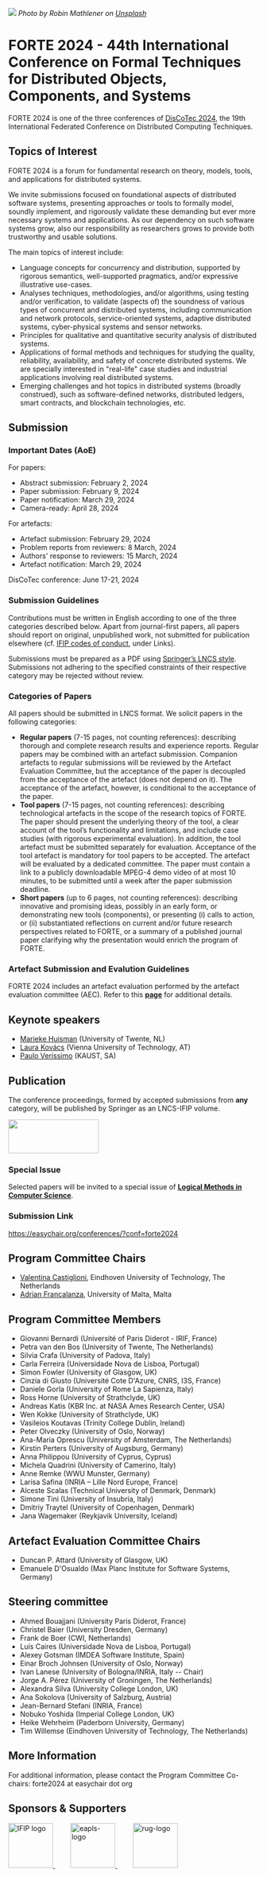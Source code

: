 [![](banner2024.v2.png)](.)
*Photo by Robin Mathlener on [Unsplash](https://unsplash.com/photos/black-concrete-building-during-night-time-3x-fuFPs-G0)*  


# FORTE 2024 - 44th International Conference on Formal Techniques for Distributed Objects, Components, and Systems

FORTE 2024 is one of the three conferences of [DisCoTec 2024](.), the 19th International Federated Conference on Distributed Computing Techniques.

## Topics of Interest
FORTE 2024 is a forum for fundamental research on theory, models, tools, and applications for distributed systems.

We invite submissions focused on foundational aspects of distributed
software systems, presenting approaches or tools to formally model,
soundly implement, and rigorously validate these demanding but ever
more necessary systems and applications. As our dependency on such
software systems grow, also our responsibility as researchers grows to
provide both trustworthy and usable solutions.

The main topics of interest include:
* Language concepts for concurrency and distribution, supported by
  rigorous semantics, well-supported pragmatics, and/or expressive
  illustrative use-cases.
* Analyses techniques, methodologies, and/or algorithms, using testing
  and/or verification, to validate (aspects of) the soundness of
  various types of concurrent and distributed systems, including
  communication and network protocols, service-oriented systems,
  adaptive distributed systems, cyber-physical systems and sensor
  networks.
* Principles for qualitative and quantitative security analysis of
  distributed systems.
* Applications of formal methods and techniques for studying the
  quality, reliability, availability, and safety of concrete
  distributed systems. We are specially interested in "real-life" case
  studies and industrial applications involving real distributed
  systems.
* Emerging challenges and hot topics in distributed systems (broadly
  construed), such as software-defined networks, distributed ledgers,
  smart contracts, and blockchain technologies, etc.


## Submission

### Important Dates (AoE)

For papers:

* Abstract submission: February 2, 2024
* Paper submission: February 9, 2024
* Paper notification: March 29, 2024
* Camera-ready: April 28, 2024

For artefacts:

* Artefact submission: February 29, 2024
* Problem reports from reviewers: 8 March, 2024 
* Authors' response to reviewers: 15 March, 2024 
* Artefact notification: March 29, 2024
  
DisCoTec conference:  June 17-21, 2024


### Submission Guidelines
Contributions must be written in English according to one of the three categories described below. Apart from journal-first papers, all papers should report on original, unpublished work, not submitted for publication elsewhere (cf. [IFIP codes of conduct](http://www.ifip.org/index.php?option=com_content&task=view&id=219&Itemid=564), under Links).

Submissions must be prepared as a PDF using [Springer’s LNCS style](https://www.springer.com/gp/computer-science/lncs/conference-proceedings-guidelines). Submissions not adhering to the specified constraints of their respective category may be rejected without review.

### Categories of Papers
All papers should be submitted in LNCS format. We solicit papers in the following categories:
* __Regular papers__ (7-15 pages, not counting references): describing thorough and complete research results and experience reports. Regular papers may be combined with an artefact submission. Companion artefacts to regular submissions will be reviewed by the Artefact Evaluation Committee, but the acceptance of the paper is decoupled from the acceptance of the artefact (does not depend on it). The acceptance of the artefact, however, is conditional to the acceptance of the paper.
* __Tool papers__ (7-15 pages, not counting references): describing technological artefacts in the scope of the research topics of FORTE.  The paper should present the underlying theory of the tool, a clear account of the tool’s functionality and limitations, and include case studies (with rigorous experimental evaluation). In addition, the tool artefact must be submitted separately for evaluation. Acceptance of the tool artefact is mandatory for tool papers to be accepted. The artefact will be evaluated by a dedicated committee.  The paper must contain a link to a publicly downloadable MPEG-4 demo video of at most 10 minutes, to be submitted until a week after the paper submission deadline.
* __Short papers__ (up to 6 pages, not counting references): describing innovative and promising ideas, possibly in an early form, or demonstrating new tools (components), or presenting (i) calls to action, or (ii) substantiated reflections on current and/or future research perspectives related to FORTE, or a summary of a published journal paper clarifying why the presentation would enrich the program of FORTE.


### Artefact Submission and Evalution Guidelines

FORTE 2024 includes an artefact evaluation performed by the artefact evaluation committee (AEC). Refer to this [**page**](forte_ae.md) for additional details.

<!--
### Partial Rebuttal
Some papers that raised doubts the reviewers would like to clarify to consider acceptance, will have 48h to respond to concrete questions. The responses will be taken into account during the PC discussions.
-->

## Keynote speakers

* [Marieke Huisman](https://wwwhome.ewi.utwente.nl/~marieke/) (University of Twente, NL)
* [Laura Kovács](http://lkovacs.com/) (Vienna University of Technology, AT)
* [Paulo Veríssimo](https://www.kaust.edu.sa/en/study/faculty/paulo-verissimo) (KAUST, SA)


## Publication
The conference proceedings, formed by accepted submissions from __any__ category, will be published by Springer as an LNCS-IFIP volume.

<img src="lncs-logo.jpg" width="182" height="68"/>


### Special Issue
Selected papers will be invited to a special issue of [**Logical Methods in Computer Science**](https://lmcs.episciences.org).

### Submission Link
<https://easychair.org/conferences/?conf=forte2024>

  

## Program Committee Chairs
* [Valentina Castiglioni](https://sites.google.com/view/valentinacastiglioni/home), Eindhoven University of Technology, The Netherlands
* [Adrian Francalanza](https://www.um.edu.mt/profile/adrianfrancalanza), University of Malta, Malta

## Program Committee Members
* Giovanni Bernardi (Université of Paris Diderot - IRIF, France)
* Petra van den Bos (University of Twente, The Netherlands)
* Silvia Crafa (University of Padova, Italy)
* Carla Ferreira (Universidade Nova de Lisboa, Portugal)
* Simon Fowler (University of Glasgow, UK)
* Cinzia di Giusto (Université Cote D'Azure, CNRS, I3S, France)
* Daniele Gorla (University of Rome La Sapienza, Italy)
* Ross Horne (University of Strathclyde, UK)
* Andreas Katis (KBR Inc. at NASA Ames Research Center, USA)
* Wen Kokke (University of Strathclyde, UK)
* Vasileios Koutavas (Trinity College Dublin, Ireland)
* Peter Olveczky (University of Oslo, Norway)
* Ana-Maria Oprescu (University of Amsterdam, The Netherlands)
* Kirstin Perters (University of Augsburg, Germany)
* Anna Philippou (University of Cyprus, Cyprus)
* Michela Quadrini (University of Camerino, Italy)
* Anne Remke (WWU Munster, Germany)
* Larisa Safina (INRIA – Lille Nord Europe, France)
* Alceste Scalas (Technical University of Denmark, Denmark)
* Simone Tini (University of Insubria, Italy)
* Dmitriy Traytel (University of Copenhagen, Denmark)
* Jana Wagemaker (Reykjavik University, Iceland)


## Artefact Evaluation Committee Chairs
* Duncan P. Attard (University of Glasgow, UK)
* Emanuele D'Osualdo (Max Planc Institute for Software Systems, Germany)

<!--
## Artefact Evaluation Committee
* Andrea Esposito, Università di Urbino
* Ludovico Fusco, University of Urbino "Carlo Bo"
* Luís Horta, NOVA LINCS, University of Beira Interior
* Milan Lopuhaä-Zwakenberg, Universiteit Twente
* Peixin Wang, University of Oxford
-->

## Steering committee
* Ahmed Bouajjani (University Paris Diderot, France)
* Christel Baier (University Dresden, Germany)
* Frank de Boer (CWI, Netherlands)
* Luís Caires (Universidade Nova de Lisboa, Portugal)
* Alexey Gotsman (IMDEA Software Institute, Spain)
* Einar Broch Johnsen (University of Oslo, Norway)
* Ivan Lanese (University of Bologna/INRIA, Italy -- Chair)
* Jorge A. Pérez (University of Groningen, The Netherlands)
* Alexandra Silva (University College London, UK)
* Ana Sokolova (University of Salzburg, Austria)
* Jean-Bernard Stefani (INRIA, France)
* Nobuko Yoshida (Imperial College London, UK)
* Heike Wehrheim (Paderborn University, Germany)
* Tim Willemse (Eindhoven University of Technology, The Netherlands)


## More Information
For additional information, please contact the Program Committee Co-chairs: forte2024 at easychair dot org


## Sponsors & Supporters

<a href="https://www.ifip.org">
  <img alt="IFIP logo" src="https://encrypted-tbn0.gstatic.com/images?q=tbn:ANd9GcS-EpsUS6bK4HbtbQ12Do2lkYu998ZGaXNCTWG4bxbd11vWDMDi" height="90px">
</a>
&nbsp;   &nbsp;   &nbsp;   &nbsp;
<a href="https://eapls.org">
<img alt="eapls-logo" src="https://www.discotec.org/2021/EAPLS_logo.jpg" height="90px">
</a>
&nbsp;   &nbsp;   &nbsp;   &nbsp;
<a href="http://rug.nl">
<img alt="rug-logo" src="https://www.rug.nl/about-ug/practical-matters/huisstijl/logobank-new/corporatelogo/corporatelogorood/rugr_logoen_rood_rgb.jpg" height="90px">
</a>

